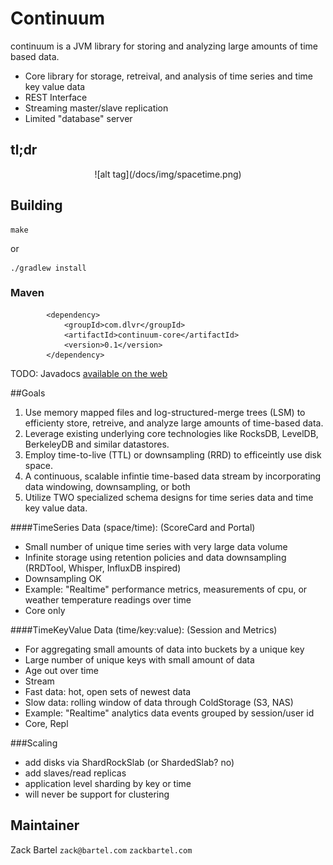 # Continuum

continuum is a JVM library for storing and analyzing large amounts of time based data.

 - Core library for storage, retreival, and analysis of time series and time key value data
 - REST Interface
 - Streaming master/slave replication
 - Limited "database" server

## tl;dr
<p align="center">
![alt tag](/docs/img/spacetime.png)
<p>

## Building

    make
    
 or

    ./gradlew install

### Maven
```
		<dependency>
			<groupId>com.dlvr</groupId>
			<artifactId>continuum-core</artifactId>
			<version>0.1</version>
		</dependency>
```

TODO: Javadocs [available on the web](http://TODO.com)

##Goals
1. Use memory mapped files and log-structured-merge trees (LSM) to efficienty store, retreive, and analyze large amounts of time-based data.
2. Leverage existing underlying core technologies like RocksDB, LevelDB, BerkeleyDB and similar datastores.
3. Employ time-to-live (TTL) or downsampling (RRD) to efficeintly use disk space.
4. A continuous, scalable infintie time-based data stream by incorporating data windowing, downsampling, or both
5. Utilize TWO specialized schema designs for time series data and time key value data.

####TimeSeries Data (space/time): (ScoreCard and Portal)
 - Small number of unique time series with very large data volume
 - Infinite storage using retention policies and data downsampling (RRDTool, Whisper, InfluxDB inspired)
 - Downsampling OK
 - Example: "Realtime" performance metrics, measurements of cpu, or weather temperature readings over time
 - Core only

####TimeKeyValue Data (time/key:value): (Session and Metrics)
 - For aggregating small amounts of data into buckets by a unique key
 - Large number of unique keys with small amount of data
 - Age out over time
 - Stream 
  - Fast data: hot, open sets of newest data
  - Slow data: rolling window of data through ColdStorage (S3, NAS)
 - Example: "Realtime" analytics data events grouped by session/user id
 - Core, Repl

###Scaling
 - add disks via ShardRockSlab (or ShardedSlab? no)
 - add slaves/read replicas
 - application level sharding by key or time
 - will never be support for clustering


## Maintainer
 
Zack Bartel `zack@bartel.com` `zackbartel.com`
